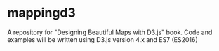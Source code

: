 # mappingd3
A repository for "Designing Beautiful Maps with D3.js" book. Code and examples will be written using D3.js version 4.x and ES7 (ES2016)
